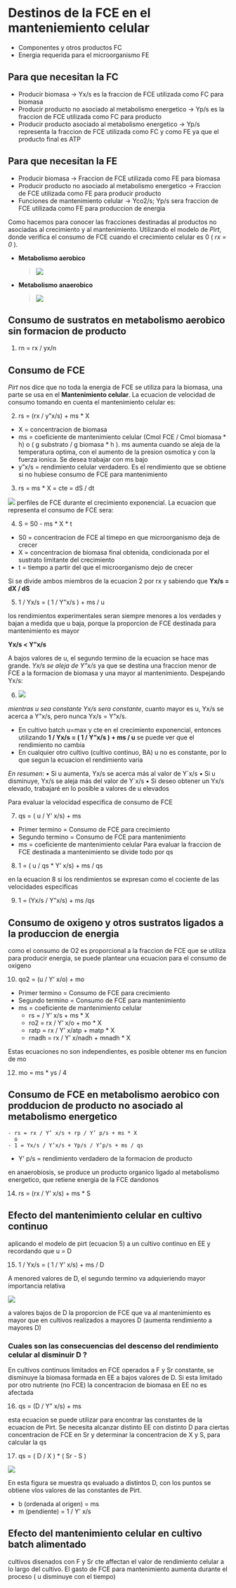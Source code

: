 # Destinos de la FCE en el manteniemiento celular

- Componentes y otros productos FC
- Energia requerida para el microorganismo FE

## Para que necesitan la FC

- Producir biomasa → Yx/s es la fraccion de FCE utilizada como FC para biomasa
- Producir producto no asociado al metabolismo energetico → Yp/s es la fraccion de FCE utilizada como FC para producto
- Producir producto asociado al metabolismo energetico → Yp/s representa la fraccion de FCE utilizada como FC y como FE ya que el producto final es ATP

## Para que necesitan la FE

- Producir biomasa → Fraccion de FCE utilizada como FE para biomasa
- Producir producto no asociado al metabolismo energetico → Fraccion de FCE utilizada como FE para producir producto
- Funciones de mantenimiento celular → Yco2/s; Yp/s sera fraccion de FCE utilizada como FE para produccion de energia

Como hacemos para conocer las fracciones destinadas al productos no asociadas al crecimiento y al mantenimiento. Utilizando el modelo de *Pirt*, donde verifica el consumo de FCE cuando el crecimiento celular es 0 ( *rx = 0* ).
- **Metabolismo aerobico** 
  > ![](https://i.imgur.com/u0kd80P.png)

- **Metabolismo anaerobico** 
  > ![](https://i.imgur.com/4bOAmU8.png)

## Consumo de sustratos en metabolismo aerobico sin formacion de producto

1. rn = rx / yx/n

## Consumo de FCE

*Pirt* nos dice que no toda la energia de FCE se utiliza para la biomasa, una parte se usa en el **Mantenimiento celular**. La ecuacion de velocidad de consumo tomando en cuenta el mantenimiento celular es:

2. rs = (rx / y”x/s) + ms * X

- X = concentracion de biomasa
- ms = coeficiente de mantenimiento celular (Cmol FCE / Cmol biomasa * h) o ( g substrato / g biomasa * h ). ms aumenta cuando se aleja de la temperatura optima, con el aumento de la presion osmotica y con la fuerza ionica. Se desea trabajar con ms bajo
- y”x/s = rendimiento celular verdadero. Es el rendimiento que se obtiene si no hubiese consumo de FCE para mantenimiento

3. rs = ms * X = cte = dS / dt

![](https://i.imgur.com/WFsBDHP.png)
perfiles de FCE durante el crecimiento exponencial. La ecuacion que representa el consumo de FCE sera:

4. S = S0 - ms * X * t

- S0 = concentracion de FCE al timepo en que microorganismo deja de crecer
- X = concentracion de biomasa final obtenida, condicionada por el sustrato limitante del crecimiento
- t = tiempo a partir del que el microorganismo dejo de crecer

Si se divide ambos miembros de la ecuacion 2 por rx y sabiendo que **Yx/s = dX / dS**

5. 1 / Yx/s = ( 1 / Y”x/s ) + ms / u

los rendimientos experimentales seran siempre menores a los verdades y bajan a medida que u baja, porque la proporcion de FCE destinada para mantenimiento es mayor

**Yx/s < Y”x/s**

A bajos valores de u, el segundo termino de la ecuacion se hace mas grande. *Yx/s se aleja de Y”x/s* ya que se destina una fraccion menor de FCE a la formacion de biomasa y una mayor al mantenimiento. Despejando Yx/s:

6. ![](https://i.imgur.com/hzHldS4.png)

*mientras u sea constante Yx/s sera constante*, cuanto mayor es u, Yx/s se acerca a Y”x/s, pero nunca Yx/s = Y”x/s.
- En cultivo batch u=max y cte en el crecimiento exponencial, entonces utilizando **1 / Yx/s = ( 1 / Y”x/s ) + ms / u** se puede ver que el rendimiento no cambia
- En cualquier otro cultivo (cultivo continuo, BA) u no es constante, por lo que segun la ecuacion el rendimiento varia

 *En resumen*:
▪ Si u aumenta, Yx/s se acerca más al valor de Y´x/s
▪ Si u disminuye, Yx/s se aleja más del valor de Y´x/s
▪ Si deseo obtener un Yx/s elevado, trabajaré en lo posible a valores de u elevados

Para evaluar la velocidad especifica de consumo de FCE

7. qs = ( u / Y’ x/s) + ms

- Primer termino = Consumo de FCE para crecimiento
- Segundo termino = Consumo de FCE para mantenimiento
- ms = coeficiente de mantenimiento celular
Para evaluar la fraccion de FCE destinada a mantenimiento se divide todo por qs

8. 1 = ( u / qs * Y’ x/s) + ms / qs

en la ecuacion 8 si los rendimientos se expresan como el cociente de las velocidades especificas

9. 1 = (Yx/s / Y”x/s) + ms /qs

## Consumo de oxigeno y otros sustratos ligados a la produccion de energia

como el consumo de O2 es proporcional a la fraccion de FCE que se utiliza para producir energia, se puede plantear una ecuacion para el consumo de oxigeno

10. qo2 = (u / Y’ x/o) + mo

- Primer termino = Consumo de FCE para crecimiento
- Segundo termino = Consumo de FCE para mantenimiento
- ms = coeficiente de mantenimiento celular
    - rs = / Y’ x/s + ms * X
    - ro2 = rx / Y’ x/o + mo * X
    - ratp = rx / Y’ x/atp + matp * X
    - rnadh = rx / Y’ x/nadh + mnadh * X

Estas ecuaciones no son independientes, es posible obtener ms en funcion de mo

12. mo = ms * ys / 4

## Consumo de FCE en metabolismo aerobico con prodducion de producto no asociado al metabolismo energetico

    - rs = rx / Y’ x/s + rp / Y’ p/s + ms * X
      o
    - 1 = Yx/s / Y’x/s + Yp/s / Y’p/s + ms / qs

- Y’ p/s = rendimiento verdadero de la formacion de producto

en anaerobiosis, se produce un producto organico ligado al metabolismo energetico, que retiene energia de la FCE dandonos

14. rs = (rx / Y’ x/s) + ms * S

## Efecto del mantenimiento celular en cultivo continuo

aplicando el modelo de pirt (ecuacion 5) a un cultivo continuo en EE y recordando que u = D

15. 1 / Yx/s = ( 1 / Y’ x/s) + ms / D

A menored valores de D, el segundo termino va adquieriendo mayor importancia relativa

![](https://i.imgur.com/UHwWeDN.png)

a valores bajos de D la proporcion de FCE que va al mantenimiento es mayor que en cultivos realizados a mayores D (aumenta rendimiento a mayores D)

### Cuales son las consecuencias del descenso del rendimiento celular al disminuir D ?

En cultivos continuos limitados en FCE operados a F y Sr constante, se disminuye la biomasa formada en EE a bajos valores de D.
Si esta limitado por otro nutriente (no FCE) la concentracion de biomasa en EE no es afectada

16. qs = (D / Y” x/s) + ms

esta ecuacion se puede utilizar para encontrar las constantes de la ecuacion de Pirt.
Se necesita alcanzar distinto EE con distinto D para ciertas concentracion de FCE en Sr y determinar la concentracion de X y S, para calcular la qs

17. qs = ( D / X ) * ( Sr - S )

![](https://i.imgur.com/QdMXhEK.png)

En esta figura se muestra qs evaluado a distintos D, con los puntos se obtiene vlos valores de las constantes de Pirt.
- b (ordenada al origen) = ms
- m (pendiente) = 1 / Y’ x/s

## Efecto del mantenimiento celular en cultivo batch alimentado

cultivos disenados con F y Sr cte affectan el valor de rendimiento celular a lo largo del cultivo. El gasto de FCE para mantenimiento aumenta durante el proceso ( u disminuye con el tiempo)
